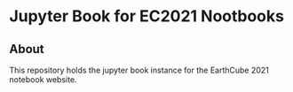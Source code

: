 # Jupyter Book for EC2021 Nootbooks

## About

This repository holds the jupyter book instance for
the EarthCube 2021 notebook website.